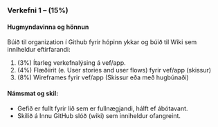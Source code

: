### Verkefni 1 – (15%)

#### Hugmyndavinna og hönnun
Búið til organization í Github fyrir hópinn ykkar og  búið til Wiki sem inniheldur eftirfarandi:

1. (3%) Ítarleg verkefnalýsing á vef/app.
1. (4%) Flæðiirit (e. User stories and user flows) fyrir vef/app (skissur)
1. (8%) Wireframes fyrir vef/app (Skissur eða með hugbúnaði)

#### Námsmat og skil:
* Gefið er fullt fyrir lið sem er fullnægjandi, hálft ef ábótavant.
* Skilið á Innu GitHub slóð (wiki) sem inniheldur ofangreint.
